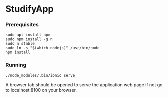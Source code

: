 # StudifyApp

### Prerequisites

```
sudo apt install npm
sudo npm install -g n
sudo n stable
sudo ln -s "$(which nodejs)" /usr/bin/node
npm install
```

### Running
```
./node_modules/.bin/ionic serve
```
A browser tab should be opened to serve the application web page if not go to localhost:8100 on your browser.
